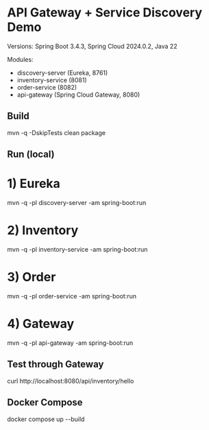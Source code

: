 # API Gateway + Service Discovery Demo
Versions: Spring Boot 3.4.3, Spring Cloud 2024.0.2, Java 22

Modules:
- discovery-server (Eureka, 8761)
- inventory-service (8081)
- order-service (8082)
- api-gateway (Spring Cloud Gateway, 8080)

## Build
mvn -q -DskipTests clean package

## Run (local)
# 1) Eureka
mvn -q -pl discovery-server -am spring-boot:run
# 2) Inventory
mvn -q -pl inventory-service -am spring-boot:run
# 3) Order
mvn -q -pl order-service -am spring-boot:run
# 4) Gateway
mvn -q -pl api-gateway -am spring-boot:run

## Test through Gateway
curl http://localhost:8080/api/inventory/hello

## Docker Compose
docker compose up --build
